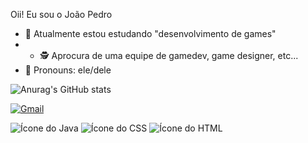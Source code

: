 Oii! Eu sou o João Pedro

- 🌱 Atualmente estou estudando "desenvolvimento de games"
- - 🕵️ Aprocura de uma equipe de gamedev, game designer, etc...
- 👨 Pronouns: ele/dele

![Anurag's GitHub stats](https://github-readme-stats.vercel.app/api?username=Joaof&show_icons=true&theme=transparent)

[![Gmail](https://img.shields.io/badge/Gmail-D14836?style=for-the-badge&logo=gmail&logoColor=white)](https://mail.google.com/mail/u/6/?ogbl#inbox)

![Ícone do Java](https://upload.wikimedia.org/wikipedia/de/thumb/e/e1/Java-Logo.svg/45px-Java-Logo.svg.png)
![Ícone do CSS](https://upload.wikimedia.org/wikipedia/commons/thumb/3/3d/CSS.3.svg/60px-CSS.3.svg.png)
![Ícone do HTML](https://upload.wikimedia.org/wikipedia/commons/thumb/6/61/HTML5_logo_and_wordmark.svg/85px-HTML5_logo_and_wordmark.svg.png)


          
          
